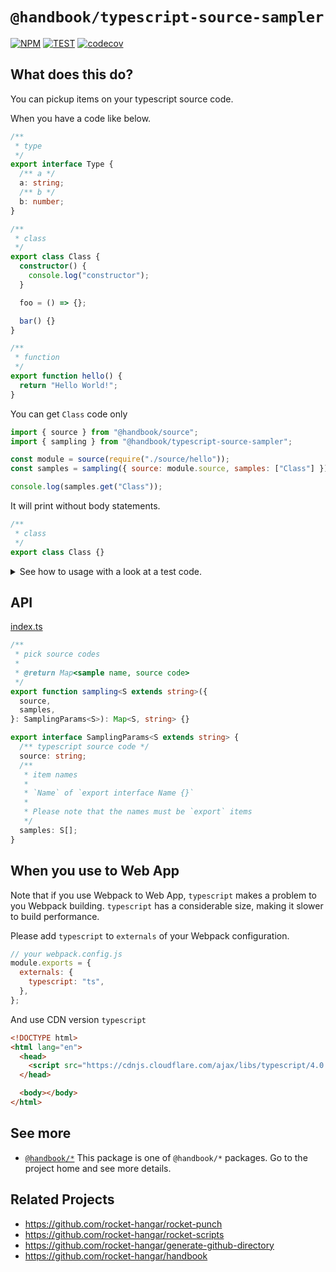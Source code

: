 # `@handbook/typescript-source-sampler`

[![NPM](https://img.shields.io/npm/v/@handbook/typescript-source-sampler.svg)](https://www.npmjs.com/package/@handbook/typescript-source-sampler)
[![TEST](https://github.com/rocket-hangar/handbook/workflows/Test/badge.svg)](https://github.com/rocket-hangar/handbook/actions?query=workflow%3ATest)
[![codecov](https://codecov.io/gh/rocket-hangar/handbook/branch/master/graph/badge.svg)](https://codecov.io/gh/rocket-hangar/handbook)

## What does this do?

You can pickup items on your typescript source code.

When you have a code like below.

```ts
/**
 * type
 */
export interface Type {
  /** a */
  a: string;
  /** b */
  b: number;
}

/**
 * class
 */
export class Class {
  constructor() {
    console.log("constructor");
  }

  foo = () => {};

  bar() {}
}

/**
 * function
 */
export function hello() {
  return "Hello World!";
}
```

You can get `Class` code only

```js
import { source } from "@handbook/source";
import { sampling } from "@handbook/typescript-source-sampler";

const module = source(require("./source/hello"));
const samples = sampling({ source: module.source, samples: ["Class"] });

console.log(samples.get("Class"));
```

It will print without body statements.

```ts
/**
 * class
 */
export class Class {}
```

<details><summary>See how to usage with a look at a test code.</summary>

<!-- source __tests__/*.test.ts -->

[\_\_tests\_\_/sampling.test.ts](__tests__/sampling.test.ts)

```ts
import { sampling } from "@handbook/typescript-source-sampler";
import prettier from "prettier";

const source: string = `
/**
 * Foo....
 */
export interface X {
  a: string;
  b: number;
}

export interface Y {
  /** foo... */
  a: string;
  
  /** bar... */
  b: number;
}

interface Z {
}

/**
 * hello?
 */
export function x({ a, b }: { a: number, b: number }): number {
  console.log('hello world?');
  return a + b;
}

export function y() {
  console.log('hello world?');
}

/**
 * ????
 */
export const q = () => () => {
  console.log('xxx');
}

/**
 * hello?
 */
function z() {
  console.log('hello world?');
}

/** skjsksjk */
export const xx: string = 'aaaa';

export const yy: number = 12323;

const zz: string = 'sss';

/** kkdkdjdk */
export const nodes = <div>Hello?</div>;

/** fldjkjek */
export class Test {
  constructor(hello: string) {
  }
  
  function x(): string {
    return 'x';
  }
  
  y = () => {
    return 'y';
  }
}
`;

function format(source: string): string {
  return prettier.format(source, { parser: "typescript" });
}

describe("@handbook/typescript-source-sampler", () => {
  test("should get the interface sample", () => {
    // Act
    const result = sampling({ samples: ["X"], source });

    // Assert
    expect(format(result.get("X") ?? "")).toBe(
      format(`
      /**
       * Foo....
       */
      export interface X {
        a: string;
        b: number;
      }
      `)
    );
  });

  test("should get the class sample", () => {
    // Act
    const result = sampling({ samples: ["Test"], source });

    // Assert
    expect(format(result.get("Test") ?? "")).toBe(
      format(`
      /** fldjkjek */
      export class Test {}
      `)
    );
  });

  test("should get the function sample", () => {
    // Act
    const result = sampling({ samples: ["x"], source });

    // Assert
    expect(format(result.get("x") ?? "")).toBe(
      format(`
      /**
       * hello?
       */
      export function x({ a, b }: { a: number, b: number }): number {};
      `)
    );
  });

  test("should get the variable sample", () => {
    // Act
    const result = sampling({ samples: ["xx"], source });

    // Assert
    expect(format(result.get("xx") ?? "")).toBe(
      format(`
      /** skjsksjk */
      export const xx: string = 'aaaa';
      `)
    );
  });

  test("should get arrow function", () => {
    // Act
    const result = sampling({ samples: ["q"], source });

    // Assert
    expect(format(result.get("q") ?? "")).toBe(
      format(`
      /**
       * ????
       */
      export const q = () => () => {}
      `)
    );
  });
});
```

<!-- /source -->

</details>

## API

<!-- source index.ts --pick "SamplingParams sampling" -->

[index.ts](index.ts)

```ts
/**
 * pick source codes
 *
 * @return Map<sample name, source code>
 */
export function sampling<S extends string>({
  source,
  samples,
}: SamplingParams<S>): Map<S, string> {}

export interface SamplingParams<S extends string> {
  /** typescript source code */
  source: string;
  /**
   * item names
   *
   * `Name` of `export interface Name {}`
   *
   * Please note that the names must be `export` items
   */
  samples: S[];
}
```

<!-- /source -->

## When you use to Web App

Note that if you use Webpack to Web App, `typescript` makes a problem to you Webpack building. `typescript` has a considerable size, making it slower to build performance.

Please add `typescript` to `externals` of your Webpack configuration.

```js
// your webpack.config.js
module.exports = {
  externals: {
    typescript: "ts",
  },
};
```

And use CDN version `typescript`

```html
<!DOCTYPE html>
<html lang="en">
  <head>
    <script src="https://cdnjs.cloudflare.com/ajax/libs/typescript/4.0.2/typescript.min.js"></script>
  </head>

  <body></body>
</html>
```

## See more

- [`@handbook/*`](https://github.com/rocket-hangar/handbook) This package is one of `@handbook/*` packages. Go to the project home and see more details.

## Related Projects

- <https://github.com/rocket-hangar/rocket-punch>
- <https://github.com/rocket-hangar/rocket-scripts>
- <https://github.com/rocket-hangar/generate-github-directory>
- <https://github.com/rocket-hangar/handbook>
